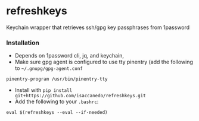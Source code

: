 # refreshkeys

Keychain wrapper that retrieves ssh/gpg key passphrases from 1password

### Installation

* Depends on 1password cli, jq, and keychain,
* Make sure gpg agent is configured to use tty pinentry (add the following to `~/.gnupg/gpg-agent.conf`
```
pinentry-program /usr/bin/pinentry-tty
```
* Install with `pip install git+https://github.com/isaccanedo/refreshkeys.git`
* Add the following to your `.bashrc`:
```
eval $(refreshkeys --eval --if-needed)
```
